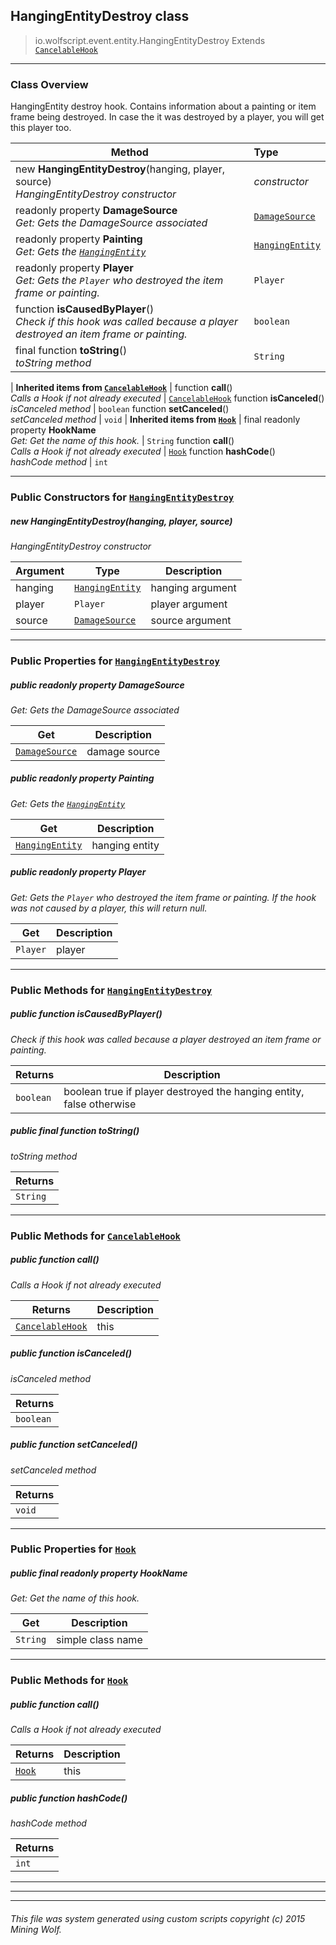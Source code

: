 ## HangingEntityDestroy __class__

>io.wolfscript.event.entity.HangingEntityDestroy
>Extends [`CancelableHook`](../../hook/CancelableHook.md)

---

### Class Overview

HangingEntity destroy hook. Contains information about a painting or item frame being destroyed. In case the it was destroyed by a player, you will get this player too.

Method | Type   
--- | :--- 
new __HangingEntityDestroy__(hanging, player, source) <br> _HangingEntityDestroy constructor_ | _constructor_
 readonly property __DamageSource__ <br> _Get: Gets the DamageSource associated_ | [`DamageSource`](../../api/DamageSource.md)
 readonly property __Painting__ <br> _Get: Gets the [`HangingEntity`](../../api/entity/hanging/HangingEntity.md)_ | [`HangingEntity`](../../api/entity/hanging/HangingEntity.md)
 readonly property __Player__ <br> _Get: Gets the `Player` who destroyed the item frame or painting._ | `Player`
 function __isCausedByPlayer__() <br> _Check if this hook was called because a player destroyed an item frame or painting._ | `boolean`
final function __toString__() <br> _toString method_ | `String`
 |
__Inherited items from [`CancelableHook`](../../hook/CancelableHook.md)__ |
 function __call__() <br> _Calls a Hook if not already executed_ | [`CancelableHook`](../../hook/CancelableHook.md)
 function __isCanceled__() <br> _isCanceled method_ | `boolean`
 function __setCanceled__() <br> _setCanceled method_ | `void`
 |
__Inherited items from [`Hook`](../../hook/Hook.md)__ |
final readonly property __HookName__ <br> _Get: Get the name of this hook._ | `String`
 function __call__() <br> _Calls a Hook if not already executed_ | [`Hook`](../../hook/Hook.md)
 function __hashCode__() <br> _hashCode method_ | `int`







---

### Public Constructors for [`HangingEntityDestroy`](HangingEntityDestroy.md)

##### <a id='hangingentitydestroy'></a>new __HangingEntityDestroy__(hanging, player, source) 

_HangingEntityDestroy constructor_

Argument | Type | Description  
--- | --- | --- 
hanging | [`HangingEntity`](../../api/entity/hanging/HangingEntity.md) | hanging argument
player | `Player` | player argument
source | [`DamageSource`](../../api/DamageSource.md) | source argument

---

### Public Properties for [`HangingEntityDestroy`](HangingEntityDestroy.md)

##### <a id='damagesource'></a>public  readonly property __DamageSource__

_Get: Gets the DamageSource associated_

Get | Description
--- | --- 
[`DamageSource`](../../api/DamageSource.md) | damage source



##### <a id='painting'></a>public  readonly property __Painting__

_Get: Gets the [`HangingEntity`](../../api/entity/hanging/HangingEntity.md)_

Get | Description
--- | --- 
[`HangingEntity`](../../api/entity/hanging/HangingEntity.md) | hanging entity



##### <a id='player'></a>public  readonly property __Player__

_Get: Gets the `Player` who destroyed the item frame or painting. If the hook was not caused by a player, this will return null._

Get | Description
--- | --- 
`Player` | player



---

### Public Methods for [`HangingEntityDestroy`](HangingEntityDestroy.md)

##### <a id='iscausedbyplayer'></a>public  function __isCausedByPlayer__()

_Check if this hook was called because a player destroyed an item frame or painting._

Returns | Description
--- | --- 
`boolean` | boolean true if player destroyed the hanging entity, false otherwise


##### <a id='tostring'></a>public final function __toString__()

_toString method_

Returns | 
--- | 
`String` |


---

### Public Methods for [`CancelableHook`](../../hook/CancelableHook.md)

##### <a id='call'></a>public  function __call__()

_Calls a Hook if not already executed_

Returns | Description
--- | --- 
[`CancelableHook`](../../hook/CancelableHook.md) | this


##### <a id='iscanceled'></a>public  function __isCanceled__()

_isCanceled method_

Returns | 
--- | 
`boolean` |


##### <a id='setcanceled'></a>public  function __setCanceled__()

_setCanceled method_

Returns | 
--- | 
`void` |


---

### Public Properties for [`Hook`](../../hook/Hook.md)

##### <a id='hookname'></a>public final readonly property __HookName__

_Get: Get the name of this hook._

Get | Description
--- | --- 
`String` | simple class name



---

### Public Methods for [`Hook`](../../hook/Hook.md)

##### <a id='call'></a>public  function __call__()

_Calls a Hook if not already executed_

Returns | Description
--- | --- 
[`Hook`](../../hook/Hook.md) | this


##### <a id='hashcode'></a>public  function __hashCode__()

_hashCode method_

Returns | 
--- | 
`int` |


---


---


---


###### This file was system generated using custom scripts copyright (c) 2015 Mining Wolf.
	

